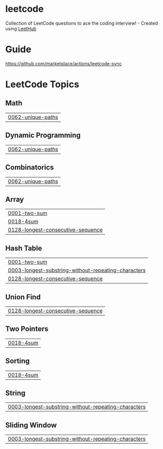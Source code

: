 # leetcode
Collection of LeetCode questions to ace the coding interview! - Created using [LeetHub](https://github.com/QasimWani/LeetHub)

# Guide
https://github.com/marketplace/actions/leetcode-sync

<!---LeetCode Topics Start-->
# LeetCode Topics
## Math
|  |
| ------- |
| [0062-unique-paths](https://github.com/ashokchand8998/leetcode/tree/master/0062-unique-paths) |
## Dynamic Programming
|  |
| ------- |
| [0062-unique-paths](https://github.com/ashokchand8998/leetcode/tree/master/0062-unique-paths) |
## Combinatorics
|  |
| ------- |
| [0062-unique-paths](https://github.com/ashokchand8998/leetcode/tree/master/0062-unique-paths) |
## Array
|  |
| ------- |
| [0001-two-sum](https://github.com/ashokchand8998/leetcode/tree/master/0001-two-sum) |
| [0018-4sum](https://github.com/ashokchand8998/leetcode/tree/master/0018-4sum) |
| [0128-longest-consecutive-sequence](https://github.com/ashokchand8998/leetcode/tree/master/0128-longest-consecutive-sequence) |
## Hash Table
|  |
| ------- |
| [0001-two-sum](https://github.com/ashokchand8998/leetcode/tree/master/0001-two-sum) |
| [0003-longest-substring-without-repeating-characters](https://github.com/ashokchand8998/leetcode/tree/master/0003-longest-substring-without-repeating-characters) |
| [0128-longest-consecutive-sequence](https://github.com/ashokchand8998/leetcode/tree/master/0128-longest-consecutive-sequence) |
## Union Find
|  |
| ------- |
| [0128-longest-consecutive-sequence](https://github.com/ashokchand8998/leetcode/tree/master/0128-longest-consecutive-sequence) |
## Two Pointers
|  |
| ------- |
| [0018-4sum](https://github.com/ashokchand8998/leetcode/tree/master/0018-4sum) |
## Sorting
|  |
| ------- |
| [0018-4sum](https://github.com/ashokchand8998/leetcode/tree/master/0018-4sum) |
## String
|  |
| ------- |
| [0003-longest-substring-without-repeating-characters](https://github.com/ashokchand8998/leetcode/tree/master/0003-longest-substring-without-repeating-characters) |
## Sliding Window
|  |
| ------- |
| [0003-longest-substring-without-repeating-characters](https://github.com/ashokchand8998/leetcode/tree/master/0003-longest-substring-without-repeating-characters) |
<!---LeetCode Topics End-->